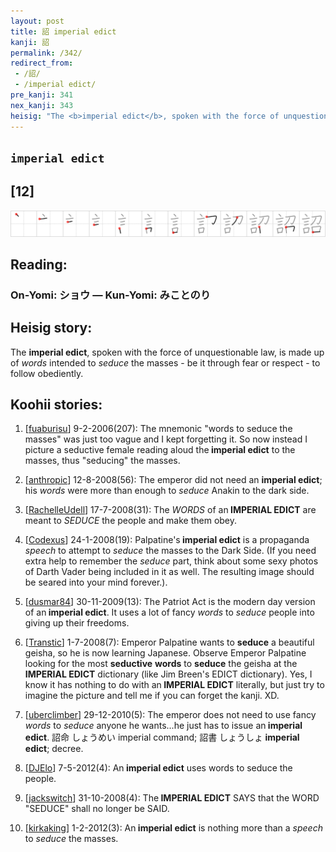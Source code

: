```yaml
---
layout: post
title: 詔 imperial edict
kanji: 詔
permalink: /342/
redirect_from:
 - /詔/
 - /imperial edict/
pre_kanji: 341
nex_kanji: 343
heisig: "The <b>imperial edict</b>, spoken with the force of unquestionable law, is made up of <i>words</i> intended to <i>seduce</i> the masses - be it through fear or respect - to follow obediently."
---
```


## `imperial edict`

## [12]

<div class="stroke"><img src="../images/E8A994.png" /></div>

## Reading:

### On-Yomi: ショウ &mdash; Kun-Yomi: みことのり

## Heisig story:

The <b>imperial edict</b>, spoken with the force of unquestionable law, is made up of <i>words</i> intended to <i>seduce</i> the masses - be it through fear or respect - to follow obediently.

## Koohii stories:

1) [<a href="http://kanji.koohii.com/profile/fuaburisu">fuaburisu</a>] 9-2-2006(207): The mnemonic &quot;words to seduce the masses&quot; was just too vague and I kept forgetting it. So now instead I picture a seductive female reading aloud the<strong> imperial edict</strong> to the masses, thus &quot;seducing&quot; the masses.

2) [<a href="http://kanji.koohii.com/profile/anthropic">anthropic</a>] 12-8-2008(56): The emperor did not need an <strong>imperial edict</strong>; his <em>words</em> were more than enough to <em>seduce</em> Anakin to the dark side.

3) [<a href="http://kanji.koohii.com/profile/RachelleUdell">RachelleUdell</a>] 17-7-2008(31): The <em>WORDS</em> of an<strong> IMPERIAL EDICT</strong> are meant to <em>SEDUCE</em> the people and make them obey.

4) [<a href="http://kanji.koohii.com/profile/Codexus">Codexus</a>] 24-1-2008(19): Palpatine&#039;s<strong> imperial edict</strong> is a propaganda <em>speech</em> to attempt to <em>seduce</em> the masses to the Dark Side. (If you need extra help to remember the <em>seduce</em> part, think about some sexy photos of Darth Vader being included in it as well. The resulting image should be seared into your mind forever.).

5) [<a href="http://kanji.koohii.com/profile/dusmar84">dusmar84</a>] 30-11-2009(13): The Patriot Act is the modern day version of an<strong> imperial edict</strong>. It uses a lot of fancy <em>words</em> to <em>seduce</em> people into giving up their freedoms.

6) [<a href="http://kanji.koohii.com/profile/Transtic">Transtic</a>] 1-7-2008(7): Emperor Palpatine wants to <strong>seduce</strong> a beautiful geisha, so he is now learning Japanese. Observe Emperor Palpatine looking for the most <strong>seductive</strong> <strong>words</strong> to <strong>seduce</strong> the geisha at the<strong> IMPERIAL EDICT</strong> dictionary (like Jim Breen&#039;s EDICT dictionary). Yes, I know it has nothing to do with an<strong> IMPERIAL EDICT</strong> literally, but just try to imagine the picture and tell me if you can forget the kanji. XD.

7) [<a href="http://kanji.koohii.com/profile/uberclimber">uberclimber</a>] 29-12-2010(5): The emperor does not need to use fancy <em>words</em> to <em>seduce</em> anyone he wants...he just has to issue an<strong> imperial edict</strong>. 詔命 しょうめい imperial command; 詔書 しょうしょ<strong> imperial edict</strong>; decree.

8) [<a href="http://kanji.koohii.com/profile/DJElo">DJElo</a>] 7-5-2012(4): An<strong> imperial edict</strong> uses words to seduce the people.

9) [<a href="http://kanji.koohii.com/profile/jackswitch">jackswitch</a>] 31-10-2008(4): The<strong> IMPERIAL EDICT</strong> SAYS that the WORD &quot;SEDUCE&quot; shall no longer be SAID.

10) [<a href="http://kanji.koohii.com/profile/kirkaking">kirkaking</a>] 1-2-2012(3): An<strong> imperial edict</strong> is nothing more than a <em>speech</em> to <em>seduce</em> the masses.
